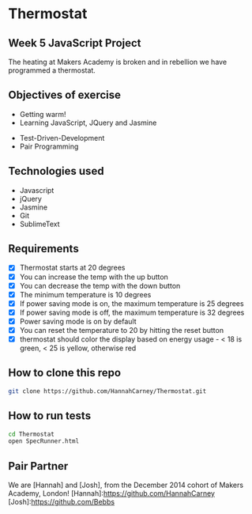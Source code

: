 Thermostat
==========
Week 5 JavaScript Project
-------------------------
The heating at Makers Academy is broken and in rebellion we have programmed a thermostat.

Objectives of exercise
----
- Getting warm!
- Learning JavaScript, JQuery and Jasmine
* Test-Driven-Development
* Pair Programming

Technologies used
----
- Javascript
- jQuery
- Jasmine
- Git
- SublimeText


Requirements
----
-[x] Thermostat starts at 20 degrees
-[x] You can increase the temp with the up button
-[x] You can decrease the temp with the down button
-[x] The minimum temperature is 10 degrees
-[x] If power saving mode is on, the maximum temperature is 25 degrees
-[x] If power saving mode is off, the maximum temperature is 32 degrees
-[x] Power saving mode is on by default
-[x] You can reset the temperature to 20 by hitting the reset button
-[x] thermostat should color the display based on energy usage - < 18 is green, < 25 is yellow, otherwise red

How to clone this repo
----
```sh
git clone https://github.com/HannahCarney/Thermostat.git
```

How to run tests
----
```sh
cd Thermostat
open SpecRunner.html
```

Pair Partner
----
We are [Hannah] and [Josh], from the December 2014 cohort of Makers Academy, London!
[Hannah]:https://github.com/HannahCarney
[Josh]:https://github.com/Bebbs
